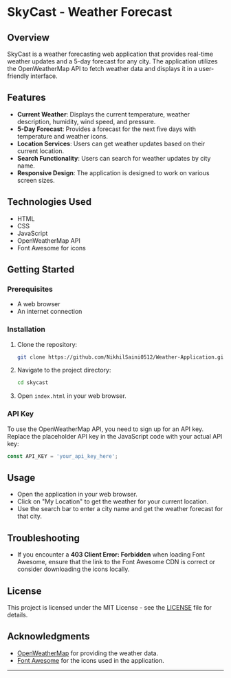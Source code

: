 # SkyCast - Weather Forecast

## Overview

SkyCast is a weather forecasting web application that provides real-time weather updates and a 5-day forecast for any city. The application utilizes the OpenWeatherMap API to fetch weather data and displays it in a user-friendly interface.

## Features

- **Current Weather**: Displays the current temperature, weather description, humidity, wind speed, and pressure.
- **5-Day Forecast**: Provides a forecast for the next five days with temperature and weather icons.
- **Location Services**: Users can get weather updates based on their current location.
- **Search Functionality**: Users can search for weather updates by city name.
- **Responsive Design**: The application is designed to work on various screen sizes.

## Technologies Used

- HTML
- CSS
- JavaScript
- OpenWeatherMap API
- Font Awesome for icons

## Getting Started

### Prerequisites

- A web browser
- An internet connection

### Installation

1. Clone the repository:
   ```bash
   git clone https://github.com/NikhilSaini0512/Weather-Application.git
   ```

2. Navigate to the project directory:
   ```bash
   cd skycast
   ```

3. Open `index.html` in your web browser.

### API Key

To use the OpenWeatherMap API, you need to sign up for an API key. Replace the placeholder API key in the JavaScript code with your actual API key:

```javascript
const API_KEY = 'your_api_key_here';
```

## Usage

- Open the application in your web browser.
- Click on "My Location" to get the weather for your current location.
- Use the search bar to enter a city name and get the weather forecast for that city.

## Troubleshooting

- If you encounter a **403 Client Error: Forbidden** when loading Font Awesome, ensure that the link to the Font Awesome CDN is correct or consider downloading the icons locally.

## License

This project is licensed under the MIT License - see the [LICENSE](LICENSE) file for details.

## Acknowledgments

- [OpenWeatherMap](https://openweathermap.org/) for providing the weather data.
- [Font Awesome](https://fontawesome.com/) for the icons used in the application.

---

